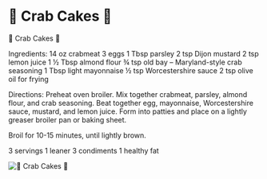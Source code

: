 # 🦀 Crab Cakes 🦀

🦀 Crab Cakes 🦀

Ingredients:
14 oz crabmeat
3 eggs
1 Tbsp parsley
2 tsp Dijon mustard
2 tsp lemon juice
1 ½ Tbsp almond flour
¾ tsp old bay – Maryland-style crab seasoning
1 Tbsp light mayonnaise
½ tsp Worcestershire sauce
2 tsp olive oil for frying

Directions:
Preheat oven broiler. Mix together crabmeat, parsley, almond flour, and crab seasoning. Beat together egg, mayonnaise, Worcestershire sauce, mustard, and lemon juice. Form into patties and place on a lightly greaser broiler pan or baking sheet.

Broil for 10-15 minutes, until lightly brown.

3 servings
1 leaner 
3 condiments
1 healthy fat

![🦀 Crab Cakes 🦀](images/🦀%20Crab%20Cakes%20🦀.png)

